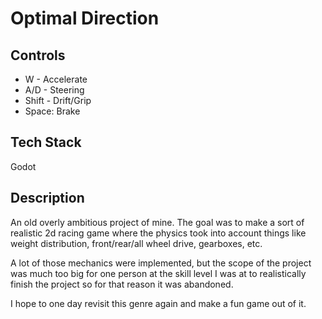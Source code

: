 # Optimal Direction

## Controls
- W - Accelerate
- A/D - Steering
- Shift - Drift/Grip
- Space: Brake

## Tech Stack
Godot

## Description

An old overly ambitious project of mine. The goal was to make a sort of realistic 2d racing game where the physics took into account things like weight distribution, front/rear/all wheel drive, gearboxes, etc.

A lot of those mechanics were implemented, but the scope of the project was much too big for one person at the skill level I was at to realistically finish the project so for that reason it was abandoned.

I hope to one day revisit this genre again and make a fun game out of it.
